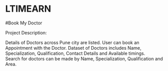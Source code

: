 # LTIMEARN

#Book My Doctor

Project Description:

Details of Doctors across Pune city are listed.
User can book an Appointment with the Doctor.
Dataset of Doctors includes Name, Specialization, Qualification, Contact Details and Available timings.  
Search for doctors can be made by Name, Specialization, Qualification and Area.
